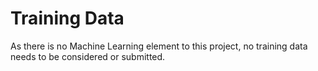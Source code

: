 # Training Data

As there is no Machine Learning element to this project, no training data needs to be considered or submitted.
